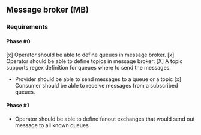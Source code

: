 ## Message broker (MB) 

### Requirements

#### Phase #0

[x] Operator should be able to define queues in message broker.
[x] Operator should be able to define topics in message broker:
    [X] A topic supports regex definition for queues where to send the messages.

- Provider should be able to send messages to a queue or a topic
[x] Consumer should be able to receive messages from a subscribed queues.

#### Phase #1

- Operator should be able to define fanout exchanges that would send out message to all known queues